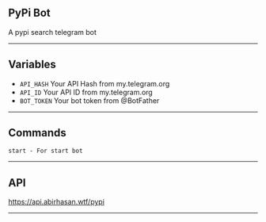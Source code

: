 ## PyPi Bot
A pypi search telegram bot

---

## Variables

- `API_HASH` Your API Hash from my.telegram.org
- `API_ID` Your API ID from my.telegram.org
- `BOT_TOKEN` Your bot token from @BotFather

---

## Commands

```
start - For start bot
```

---

## API

https://api.abirhasan.wtf/pypi

---
